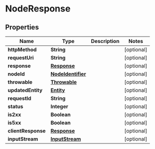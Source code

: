 # NodeResponse

## Properties
Name | Type | Description | Notes
------------ | ------------- | ------------- | -------------
**httpMethod** | **String** |  |  [optional]
**requestUri** | **String** |  |  [optional]
**response** | [**Response**](Response.md) |  |  [optional]
**nodeId** | [**NodeIdentifier**](NodeIdentifier.md) |  |  [optional]
**throwable** | [**Throwable**](Throwable.md) |  |  [optional]
**updatedEntity** | [**Entity**](Entity.md) |  |  [optional]
**requestId** | **String** |  |  [optional]
**status** | **Integer** |  |  [optional]
**is2xx** | **Boolean** |  |  [optional]
**is5xx** | **Boolean** |  |  [optional]
**clientResponse** | [**Response**](Response.md) |  |  [optional]
**inputStream** | [**InputStream**](InputStream.md) |  |  [optional]
